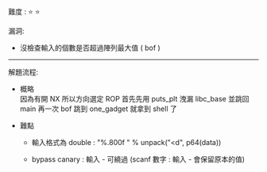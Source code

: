   難度 :  :star: :star:
  
  漏洞:

  - 沒檢查輸入的個數是否超過陣列最大值 ( bof ) <br>
       
           
   ---
  
  解題流程:
           
 * 概略 <br>
         因為有開 NX 所以方向選定 ROP
          首先先用 puts_plt 洩漏 libc_base 並跳回 main 
          再一次 bof 跳到 one_gadget 就拿到 shell 了

* 難點 <br>
    * 輸入格式為 double  : 
         "%.800f " % unpack("<d", p64(data))
    
    * bypass canary :
    輸入 - 可繞過 (scanf 數字 : 輸入 - 會保留原本的值)
